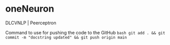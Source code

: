 # oneNeuron
DLCVNLP | Peerceptron

Command to use for pushing the code to the GitHub
`
bash
git add . && git commit -m "docstring updated" && git push origin main
`